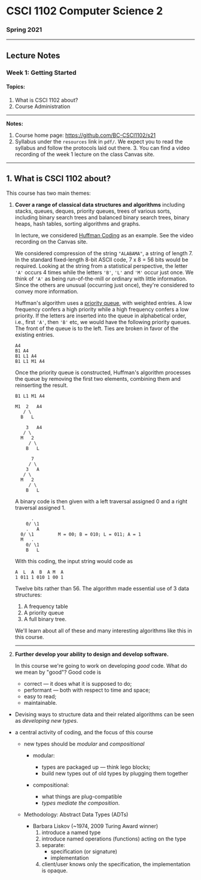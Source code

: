 # CSCI 1102 Computer Science 2

### Spring 2021

------

## Lecture Notes

### Week 1: Getting Started

#### Topics:

1. What is CSCI 1102 about?
2. Course Administration

---

**Notes:**

  1. Course home page: https://github.com/BC-CSCI1102/s21
   2. Syllabus under the `resources` link in `pdf/`. We expect you to read the syllabus and follow the protocols laid out there.
     3. You can find a video recording of the week 1 lecture on the class Canvas site.

---

## 1. What is CSCI 1102 about?

This course has two main themes:

1. **Cover a range of classical data structures and algorithms** including stacks, queues, deques, priority queues, trees of various sorts,   including binary search trees and balanced binary search trees, binary heaps, hash tables, sorting algorithms and graphs.

   In lecture, we considered [Huffman Coding](https://en.wikipedia.org/wiki/Huffman_coding) as an example. See the video recording on the Canvas site.

   We considered compression of the string  `"ALABAMA"`,  a string of length 7. In the standard fixed-length 8-bit ASCII code, 7 x 8 = 56 bits would be required. Looking at the string from a statistical perspective, the letter `'A'` occurs 4 times while the letters `'B'`, `'L'` and `'M'` occur just once. We think of `'A'` as being run-of-the-mill or ordinary with little information. Since the others are unusual (occurring just once), they're considered to convey more information.

   Huffman's algorithm uses a [priority queue](https://en.wikipedia.org/wiki/Priority_queue), with weighted entries. A low frequency confers a high priority while a high frequency confers a low priority. If the letters are inserted into the queue in alphabetical order, i.e., first `'A'`, then `'B'` etc, we would have the following priority queues. The front of the queue is to the left. Ties are broken in favor of the existing entries.

   ```
   A4
   B1 A4
   B1 L1 A4
   B1 L1 M1 A4
   ```

   Once the priority queue is constructed, Huffman's algorithm processes the queue by removing the first two elements, combining them and reinserting the result.

   ```
   B1 L1 M1 A4
   
   M1  2   A4
      / \
     B   L
   
       3   A4
      / \ 
     M   2
        / \
       B   L
   
         7
        / \
       3   A
      / \
     M   2
        / \
       B   L
   ```

   A binary code is then given with a left traversal assigned 0 and a right traversal assigned 1.

   ```
         .
       0/ \1
       .   A
     0/ \1         M = 00; B = 010; L = 011; A = 1
     M   .
       0/ \1
       B   L
   ```

   With this coding, the input string would code as

   ```
   A  L  A  B  A M  A
   1 011 1 010 1 00 1
   ```

   Twelve bits rather than 56. The algorithm made essential use of 3 data structures:

   1. A frequency table
   2. A priority queue
   3. A full binary tree.

   We'll learn about all of these and many interesting algorithms like this in this course.

   ---

2. **Further develop your ability to design and develop software.**

   In this course we're going to work on developing *good* code. What do we mean by "good"? Good code is

   + correct — it does what it is supposed to do;
   + performant — both with respect to time and space;
   + easy to read;
   + maintainable.

  + Devising ways to structure data and their related algorithms can be seen as *developing new* *types*.
    
+ a central activity of coding, and the focus of this course
    
  + new types should be *modular* and *compositional*

    + modular:
      + types are packaged up — think lego blocks; 
      + build new types out of old types by plugging them together

    + compositional:
      + what things are plug-compatible
      + *types mediate the composition*.

  + Methodology: Abstract Data Types (ADTs)
    + Barbara Liskov (~1974, 2009 Turing Award winner)
      1. introduce a named type
      2. introduce named operations (functions) acting on the type
      3. separate:
         + specification (or signature)
         + implementation
      4. client/user knows only the specification, the implementation is opaque.

    
    
    

